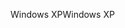 <span data-ttu-id="d59c2-101">Windows XP</span><span class="sxs-lookup"><span data-stu-id="d59c2-101">Windows XP</span></span>